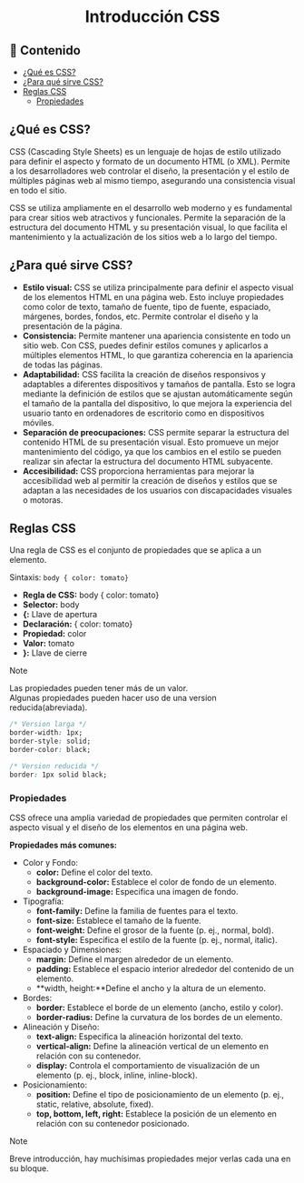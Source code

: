 <h1 align="center">Introducción CSS</h1>

<h2>📑 Contenido</h2>

- [¿Qué es CSS?](#qué-es-css)
- [¿Para qué sirve CSS?](#para-qué-sirve-css)
- [Reglas CSS](#reglas-css)
  - [Propiedades](#propiedades)

## ¿Qué es CSS?

CSS (Cascading Style Sheets) es un lenguaje de hojas de estilo utilizado para definir el aspecto y formato de un documento HTML (o XML). Permite a los desarrolladores web controlar el diseño, la presentación y el estilo de múltiples páginas web al mismo tiempo, asegurando una consistencia visual en todo el sitio.

CSS se utiliza ampliamente en el desarrollo web moderno y es fundamental para crear sitios web atractivos y funcionales. Permite la separación de la estructura del documento HTML y su presentación visual, lo que facilita el mantenimiento y la actualización de los sitios web a lo largo del tiempo.

## ¿Para qué sirve CSS?

- **Estilo visual:** CSS se utiliza principalmente para definir el aspecto visual de los elementos HTML en una página web. Esto incluye propiedades como color de texto, tamaño de fuente, tipo de fuente, espaciado, márgenes, bordes, fondos, etc. Permite controlar el diseño y la presentación de la página.
- **Consistencia:** Permite mantener una apariencia consistente en todo un sitio web. Con CSS, puedes definir estilos comunes y aplicarlos a múltiples elementos HTML, lo que garantiza coherencia en la apariencia de todas las páginas.
- **Adaptabilidad:** CSS facilita la creación de diseños responsivos y adaptables a diferentes dispositivos y tamaños de pantalla. Esto se logra mediante la definición de estilos que se ajustan automáticamente según el tamaño de la pantalla del dispositivo, lo que mejora la experiencia del usuario tanto en ordenadores de escritorio como en dispositivos móviles.
- **Separación de preocupaciones:** CSS permite separar la estructura del contenido HTML de su presentación visual. Esto promueve un mejor mantenimiento del código, ya que los cambios en el estilo se pueden realizar sin afectar la estructura del documento HTML subyacente.
- **Accesibilidad:** CSS proporciona herramientas para mejorar la accesibilidad web al permitir la creación de diseños y estilos que se adaptan a las necesidades de los usuarios con discapacidades visuales o motoras.

## Reglas CSS

Una regla de CSS es el conjunto de propiedades que se aplica a un elemento.

Sintaxis: `body { color: tomato}`

- **Regla de CSS:** body { color: tomato}
- **Selector:** body
- **{:** Llave de apertura
- **Declaración:** { color: tomato}
- **Propiedad:** color
- **Valor:** tomato
- **}:** Llave de cierre

> [!NOTE]
>
> Las propiedades pueden tener más de un valor.
> <br>
> Algunas propiedades pueden hacer uso de una version reducida(abreviada).

```css
/* Version larga */
border-width: 1px;
border-style: solid;
border-color: black;

/* Version reducida */
border: 1px solid black;
```

### Propiedades

CSS ofrece una amplia variedad de propiedades que permiten controlar el aspecto visual y el diseño de los elementos en una página web.

**Propiedades más comunes:**

- Color y Fondo:
  - **color:** Define el color del texto.
  - **background-color:** Establece el color de fondo de un elemento.
  - **background-image:** Especifica una imagen de fondo.
- Tipografía:
  - **font-family:** Define la familia de fuentes para el texto.
  - **font-size:** Establece el tamaño de la fuente.
  - **font-weight:** Define el grosor de la fuente (p. ej., normal, bold).
  - **font-style:** Especifica el estilo de la fuente (p. ej., normal, italic).
- Espaciado y Dimensiones:
  - **margin:** Define el margen alrededor de un elemento.
  - **padding:** Establece el espacio interior alrededor del contenido de un elemento.
  - **width, height:**Define el ancho y la altura de un elemento.
- Bordes:
  - **border:** Establece el borde de un elemento (ancho, estilo y color).
  - **border-radius:** Define la curvatura de los bordes de un elemento.
- Alineación y Diseño:
  - **text-align:** Especifica la alineación horizontal del texto.
  - **vertical-align:** Define la alineación vertical de un elemento en relación con su contenedor.
  - **display:** Controla el comportamiento de visualización de un elemento (p. ej., block, inline, inline-block).
- Posicionamiento:
  - **position:** Define el tipo de posicionamiento de un elemento (p. ej., static, relative, absolute, fixed).
  - **top, bottom, left, right:** Establece la posición de un elemento en relación con su contenedor posicionado.

> [!NOTE]
>
> Breve introducción, hay muchísimas propiedades mejor verlas cada una en su bloque.
